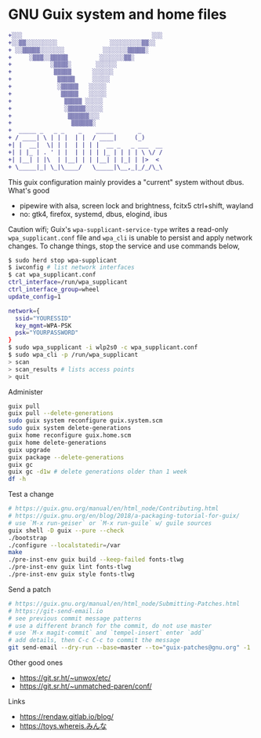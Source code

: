 # GNU Guix system and home files

```diff
+░░░                                     ░░░
+░░▒▒░░░░░░░░░               ░░░░░░░░░▒▒░░
+ ░░▒▒▒▒▒░░░░░░░           ░░░░░░░▒▒▒▒▒░
+     ░▒▒▒░░▒▒▒▒▒         ░░░░░░░▒▒░
+           ░▒▒▒▒░       ░░░░░░
+            ▒▒▒▒▒      ░░░░░░
+             ▒▒▒▒▒     ░░░░░
+             ░▒▒▒▒▒   ░░░░░
+              ▒▒▒▒▒   ░░░░░
+               ▒▒▒▒▒ ░░░░░
+               ░▒▒▒▒▒░░░░░
+                ▒▒▒▒▒▒░░░
+                 ▒▒▒▒▒▒░
+  _____ _   _ _    _    _____       _
+ / ____| \ | | |  | |  / ____|     (_)
+| |  __|  \| | |  | | | |  __ _   _ ___  __
+| | |_ | . ' | |  | | | | |_ | | | | \ \/ /
+| |__| | |\  | |__| | | |__| | |_| | |>  <
+ \_____|_| \_|\____/   \_____|\__,_|_/_/\_\
```

This guix configuration mainly provides a "current" system without dbus. What's good
 * pipewire with alsa, screen lock and brightness, fcitx5 ctrl+shift, wayland
 * no: gtk4, firefox, systemd, dbus, elogind, ibus


Caution wifi; Guix's `wpa-supplicant-service-type` writes a read-only `wpa_supplicant.conf` file and `wpa_cli` is unable to persist and apply network changes. To change things, stop the service and use commands below,
```bash
$ sudo herd stop wpa-supplicant
$ iwconfig # list network interfaces
$ cat wpa_supplicant.conf
ctrl_interface=/run/wpa_supplicant
ctrl_interface_group=wheel
update_config=1

network={
  ssid="YOURESSID"
  key_mgmt=WPA-PSK
  psk="YOURPASSWORD"
}
$ sudo wpa_supplicant -i wlp2s0 -c wpa_supplicant.conf
$ sudo wpa_cli -p /run/wpa_supplicant
> scan
> scan_results # lists access points
> quit
```

Administer
```bash
guix pull
guix pull --delete-generations
sudo guix system reconfigure guix.system.scm
sudo guix system delete-generations
guix home reconfigure guix.home.scm
guix home delete-generations
guix upgrade
guix package --delete-generations
guix gc
guix gc -d1w # delete generations older than 1 week
df -h
```

Test a change
```bash
# https://guix.gnu.org/manual/en/html_node/Contributing.html
# https://guix.gnu.org/en/blog/2018/a-packaging-tutorial-for-guix/
# use `M-x run-geiser` or `M-x run-guile` w/ guile sources
guix shell -D guix --pure --check
./bootstrap
./configure --localstatedir=/var
make
./pre-inst-env guix build --keep-failed fonts-tlwg
./pre-inst-env guix lint fonts-tlwg
./pre-inst-env guix style fonts-tlwg
```

Send a patch
```bash
# https://guix.gnu.org/manual/en/html_node/Submitting-Patches.html
# https://git-send-email.io
# see previous commit message patterns
# use a different branch for the commit, do not use master
# use `M-x magit-commit` and `tempel-insert` enter `add`
# add details, then C-c C-c to commit the message
git send-email --dry-run --base=master --to="guix-patches@gnu.org" -1
```

Other good ones
 * https://git.sr.ht/~unwox/etc/
 * https://git.sr.ht/~unmatched-paren/conf/

Links
 * https://rendaw.gitlab.io/blog/
 * https://toys.whereis.みんな
